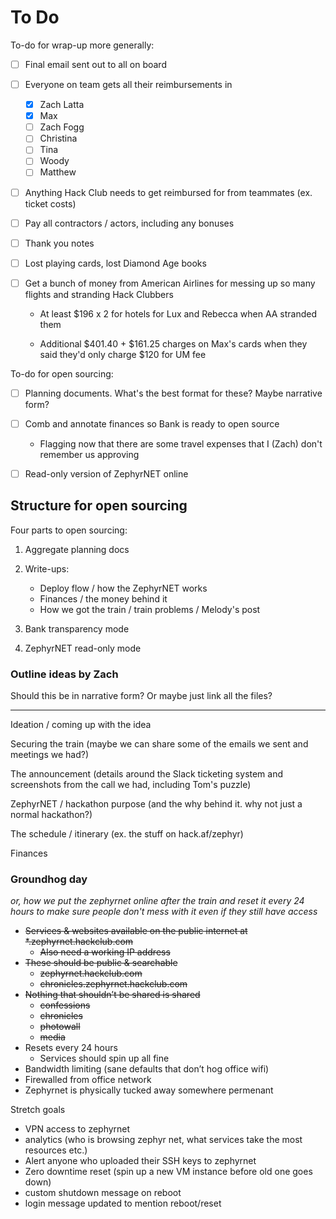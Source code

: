 # To Do

To-do for wrap-up more generally:

- [ ] Final email sent out to all on board

- [ ] Everyone on team gets all their reimbursements in

  - [x] Zach Latta
  - [x] Max
  - [ ] Zach Fogg
  - [ ] Christina
  - [ ] Tina
  - [ ] Woody
  - [ ] Matthew

- [ ] Anything Hack Club needs to get reimbursed for from teammates (ex. ticket costs)

- [ ] Pay all contractors / actors, including any bonuses

- [ ] Thank you notes

- [ ] Lost playing cards, lost Diamond Age books

- [ ] Get a bunch of money from American Airlines for messing up so many flights and stranding Hack Clubbers

  - At least $196 x 2 for hotels for Lux and Rebecca when AA stranded them

  - Additional $401.40 + $161.25 charges on Max's cards when they said they'd only charge $120 for UM fee

To-do for open sourcing:

- [ ] Planning documents. What's the best format for these? Maybe narrative form?

- [ ] Comb and annotate finances so Bank is ready to open source

  - Flagging now that there are some travel expenses that I (Zach) don't remember us approving

- [ ] Read-only version of ZephyrNET online

## Structure for open sourcing

Four parts to open sourcing:

1. Aggregate planning docs
2. Write-ups:

   - Deploy flow / how the ZephyrNET works
   - Finances / the money behind it
   - How we got the train / train problems / Melody's post

3. Bank transparency mode
4. ZephyrNET read-only mode

### Outline ideas by Zach

Should this be in narrative form? Or maybe just link all the files?

---

Ideation / coming up with the idea

Securing the train (maybe we can share some of the emails we sent and meetings we had?)

The announcement (details around the Slack ticketing system and screenshots from the call we had, including Tom's puzzle)

ZephyrNET / hackathon purpose (and the why behind it. why not just a normal hackathon?)

The schedule / itinerary (ex. the stuff on hack.af/zephyr)

Finances

### Groundhog day

_or, how we put the zephyrnet online after the train and reset it every 24 hours to make sure people don't mess with it even if they still have access_

- ~~Services & websites available on the public internet at *.zephyrnet.hackclub.com~~
  - ~~Also need a working IP address~~
- ~~These should be public & searchable~~
	- ~~zephyrnet.hackclub.com~~
	- ~~chronicles.zephyrnet.hackclub.com~~
- ~~Nothing that shouldn’t be shared is shared~~
	- ~~confessions~~
	- ~~chronicles~~
	- ~~photowall~~
	- ~~media~~
- Resets every 24 hours
	- Services should spin up all fine
- Bandwidth limiting (sane defaults that don’t hog office wifi)
- Firewalled from office network
- Zephyrnet is physically tucked away somewhere permenant

Stretch goals

- VPN access to zephyrnet
- analytics (who is browsing zephyr net, what services take the most resources etc.)
- Alert anyone who uploaded their SSH keys to zephyrnet
- Zero downtime reset (spin up a new VM instance before old one goes down)
- custom shutdown message on reboot
- login message updated to mention reboot/reset